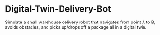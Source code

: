 # Digital-Twin-Delivery-Bot
Simulate a small warehouse delivery robot that navigates from point A to B, avoids obstacles, and picks up/drops off a package all in a digital twin.

